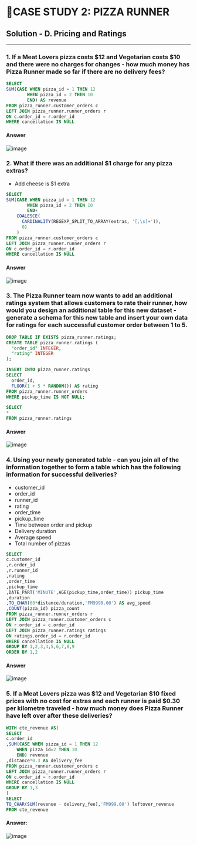 # 🍕CASE STUDY 2: PIZZA RUNNER
## Solution - D. Pricing and Ratings 
***
### 1. If a Meat Lovers pizza costs $12 and Vegetarian costs $10 and there were no charges for changes - how much money has Pizza Runner made so far if there are no delivery fees?
```sql
SELECT
SUM(CASE WHEN pizza_id = 1 THEN 12
		WHEN pizza_id = 2 THEN 10
		END) AS revenue
FROM pizza_runner.customer_orders c
LEFT JOIN pizza_runner.runner_orders r
ON c.order_id = r.order_id
WHERE cancellation IS NULL
```
#### Answer
![image](https://user-images.githubusercontent.com/108972584/265392467-2b9e9a20-1dcb-4f0f-a88a-1f5300180514.png)
### 2. What if there was an additional $1 charge for any pizza extras?
- Add cheese is $1 extra
```SQL
SELECT
SUM(CASE WHEN pizza_id = 1 THEN 12
		WHEN pizza_id = 2 THEN 10
		END+
	COALESCE(
      CARDINALITY(REGEXP_SPLIT_TO_ARRAY(extras, '[,\s]+')),
      0)  
	)
FROM pizza_runner.customer_orders c
LEFT JOIN pizza_runner.runner_orders r
ON c.order_id = r.order_id
WHERE cancellation IS NULL
```
#### Answer
![image](https://user-images.githubusercontent.com/108972584/265398159-f5f85caf-6313-49d9-a51a-489162951e91.png)
### 3. The Pizza Runner team now wants to add an additional ratings system that allows customers to rate their runner, how would you design an additional table for this new dataset - generate a schema for this new table and insert your own data for ratings for each successful customer order between 1 to 5.
```SQL
DROP TABLE IF EXISTS pizza_runner.ratings;
CREATE TABLE pizza_runner.ratings (
  "order_id" INTEGER,
  "rating" INTEGER
);

INSERT INTO pizza_runner.ratings
SELECT
  order_id,
  FLOOR(1 + 5 * RANDOM()) AS rating
FROM pizza_runner.runner_orders
WHERE pickup_time IS NOT NULL;

SELECT
*
FROM pizza_runner.ratings
```
#### Answer
![image](https://user-images.githubusercontent.com/108972584/265403359-0d21ab93-9be6-4f49-a3d4-5a36ad3b0e40.png)
### 4. Using your newly generated table - can you join all of the information together to form a table which has the following information for successful deliveries?
- customer_id
- order_id
- runner_id
- rating
- order_time
- pickup_time
- Time between order and pickup
- Delivery duration
- Average speed
- Total number of pizzas
```SQL
SELECT
c.customer_id
,r.order_id
,r.runner_id
,rating
,order_time
,pickup_time
,DATE_PART('MINUTE',AGE(pickup_time,order_time)) pickup_time
,duration
,TO_CHAR(60*distance/duration,'FM9990.00') AS avg_speed
,COUNT(pizza_id) pizza_count
FROM pizza_runner.runner_orders r 
LEFT JOIN pizza_runner.customer_orders c 
ON r.order_id = c.order_id
LEFT JOIN pizza_runner.ratings ratings
ON ratings.order_id = r.order_id
WHERE cancellation IS NULL
GROUP BY 1,2,3,4,5,6,7,8,9
ORDER BY 1,2
```
#### Answer
![image](https://user-images.githubusercontent.com/108972584/265571282-99530040-6cbd-4217-8c7c-3987d5b2d931.png)
### 5. If a Meat Lovers pizza was $12 and Vegetarian $10 fixed prices with no cost for extras and each runner is paid $0.30 per kilometre traveled - how much money does Pizza Runner have left over after these deliveries?
```SQL
WITH cte_revenue AS( 
SELECT
c.order_id
,SUM(CASE WHEN pizza_id = 1 THEN 12
	WHEN pizza_id=2 THEN 10
	END) revenue
,distance*0.3 AS delivery_fee
FROM pizza_runner.customer_orders c
LEFT JOIN pizza_runner.runner_orders r
ON c.order_id = r.order_id
WHERE cancellation IS NULL
GROUP BY 1,3
)
SELECT
TO_CHAR(SUM(revenue - delivery_fee),'FM999.00') leftover_revenue
FROM cte_revenue
```
#### Answer:
![image](https://user-images.githubusercontent.com/108972584/267297368-b2a0e9cf-cebb-4ff1-a723-c6e90695dabe.png)
